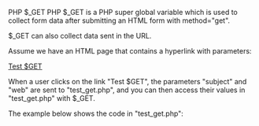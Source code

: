 PHP $_GET
PHP $_GET is a PHP super global variable which is used to collect form data after submitting an 
HTML form with method="get".

$_GET can also collect data sent in the URL.

Assume we have an HTML page that contains a hyperlink with parameters:

<html>
<body>

<a href="test_get.php?subject=PHP&web=W3schools.com">Test $GET</a>

</body>
</html>
When a user clicks on the link "Test $GET", the parameters "subject" and "web" are sent to 
"test_get.php", and you can then access their values in "test_get.php" with $_GET.

The example below shows the code in "test_get.php":
